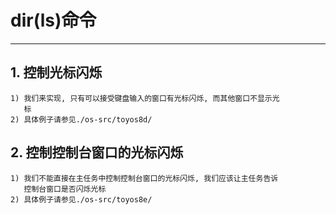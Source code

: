 # **dir(ls)命令** #
***


## **1. 控制光标闪烁** ##
    1) 我们来实现, 只有可以接受键盘输入的窗口有光标闪烁, 而其他窗口不显示光
       标
    2) 具体例子请参见./os-src/toyos8d/


## **2. 控制控制台窗口的光标闪烁** ##
    1) 我们不能直接在主任务中控制控制台窗口的光标闪烁, 我们应该让主任务告诉
       控制台窗口是否闪烁光标
    2) 具体例子请参见./os-src/toyos8e/
